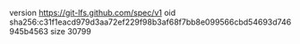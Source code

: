 version https://git-lfs.github.com/spec/v1
oid sha256:c31f1eacd979d3aa72ef229f98b3af68f7bb8e099566cbd54693d746945b4563
size 30799
